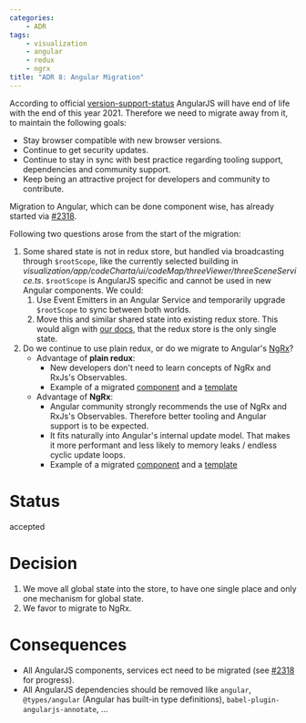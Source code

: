 ```yaml
---
categories:
    - ADR
tags:
    - visualization
    - angular
    - redux
    - ngrx
title: "ADR 8: Angular Migration"
---
```


According to official [version-support-status](https://docs.angularjs.org/misc/version-support-status) AngularJS will have end of life with the end of this year 2021. Therefore we need to migrate away from it, to maintain the following goals:

-   Stay browser compatible with new browser versions.
-   Continue to get security updates.
-   Continue to stay in sync with best practice regarding tooling support, dependencies and community support.
-   Keep being an attractive project for developers and community to contribute.

Migration to Angular, which can be done component wise, has already started via [#2318](https://github.com/MaibornWolff/codecharta/issues/2318).

Following two questions arose from the start of the migration:

1. Some shared state is not in redux store, but handled via broadcasting through `$rootScope`, like the currently selected building in _visualization/app/codeCharta/ui/codeMap/threeViewer/threeSceneService.ts_. `$rootScope` is AngularJS specific and cannot be used in new Angular components. We could:
    1. Use Event Emitters in an Angular Service and temporarily upgrade `$rootScope` to sync between both worlds.
    2. Move this and similar shared state into existing redux store. This would align with [our docs](https://maibornwolff.github.io/codecharta/docs/new-to-code/#state-management), that the redux store is the only single state.
2. Do we continue to use plain redux, or do we migrate to Angular's [NgRx](https://ngrx.io/guide/store)?
    - Advantage of **plain redux**:
        - New developers don't need to learn concepts of NgRx and RxJs's Observables.
        - Example of a migrated [component](https://github.com/MaibornWolff/codecharta/blob/refactor/2318/migrate-metric-delta-selected/visualization/app/codeCharta/ui/metricDeltaSelected/metricDeltaSelected.component.ts) and a [template](https://github.com/MaibornWolff/codecharta/blob/refactor/2318%2Fmigrate-metric-delta-selected/visualization/app/codeCharta/ui/metricDeltaSelected/metricDeltaSelected.component.html)
    - Advantage of **NgRx**:
        - Angular community strongly recommends the use of NgRx and RxJs's Observables. Therefore better tooling and Angular support is to be expected.
        - It fits naturally into Angular's internal update model. That makes it more performant and less likely to memory leaks / endless cyclic update loops.
        - Example of a migrated [component](https://github.com/MaibornWolff/codecharta/blob/refactor/2318/migrate-metric-delta-selected-and-rework-redux-connect/visualization/app/codeCharta/ui/metricDeltaSelected/metricDeltaSelected.component.ts) and a [template](https://github.com/MaibornWolff/codecharta/blob/refactor/2318/migrate-metric-delta-selected-and-rework-redux-connect/visualization/app/codeCharta/ui/metricDeltaSelected/metricDeltaSelected.component.html)

# Status

accepted

# Decision

1. We move all global state into the store, to have one single place and only one mechanism for global state.
2. We favor to migrate to NgRx.

# Consequences

-   All AngularJS components, services ect need to be migrated (see [#2318](https://github.com/MaibornWolff/codecharta/issues/2318) for progress).
-   All AngularJS dependencies should be removed like `angular`, `@types/angular` (Angular has built-in type definitions), `babel-plugin-angularjs-annotate`, ...
